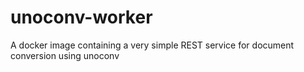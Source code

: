 # unoconv-worker
A docker image containing a very simple REST service for document conversion using unoconv
